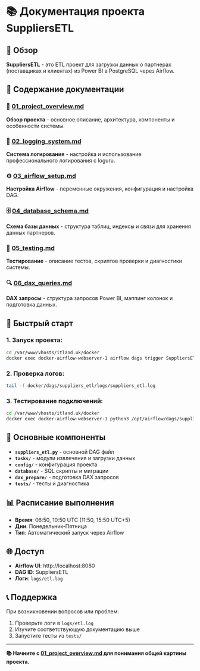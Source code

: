 # 📚 Документация проекта SuppliersETL

## 🎯 Обзор

**SuppliersETL** - это ETL проект для загрузки данных о партнерах (поставщиках и клиентах) из Power BI в PostgreSQL через Airflow.

## 📖 Содержание документации

### 🚀 [01_project_overview.md](01_project_overview.md)
**Обзор проекта** - основное описание, архитектура, компоненты и особенности системы.

### 📝 [02_logging_system.md](02_logging_system.md)  
**Система логирования** - настройка и использование профессионального логирования с loguru.

### ⚙️ [03_airflow_setup.md](03_airflow_setup.md)
**Настройка Airflow** - переменные окружения, конфигурация и настройка DAG.

### 🗄️ [04_database_schema.md](04_database_schema.md)
**Схема базы данных** - структура таблиц, индексы и связи для хранения данных партнеров.

### 🧪 [05_testing.md](05_testing.md)
**Тестирование** - описание тестов, скриптов проверки и диагностики системы.

### 🔍 [06_dax_queries.md](06_dax_queries.md)
**DAX запросы** - структура запросов Power BI, маппинг колонок и подготовка данных.

## 🚀 Быстрый старт

### 1. Запуск проекта:
```bash
cd /var/www/vhosts/itland.uk/docker
docker exec docker-airflow-webserver-1 airflow dags trigger SuppliersETL
```

### 2. Проверка логов:
```bash
tail -f docker/dags/suppliers_etl/logs/suppliers_etl.log
```

### 3. Тестирование подключений:
```bash
cd /var/www/vhosts/itland.uk/docker
docker exec docker-airflow-webserver-1 python3 /opt/airflow/dags/suppliers_etl/tests/test_dax_diagnostic.py
```

## 🔧 Основные компоненты

- **`suppliers_etl.py`** - основной DAG файл
- **`tasks/`** - модули извлечения и загрузки данных
- **`config/`** - конфигурация проекта
- **`database/`** - SQL скрипты и миграции
- **`dax_prepare/`** - подготовка DAX запросов
- **`tests/`** - тесты и диагностика

## 📊 Расписание выполнения

- **Время**: 06:50, 10:50 UTC (11:50, 15:50 UTC+5)
- **Дни**: Понедельник-Пятница
- **Тип**: Автоматический запуск через Airflow

## 🌐 Доступ

- **Airflow UI**: http://localhost:8080
- **DAG ID**: SuppliersETL
- **Логи**: `logs/etl.log`

## 📞 Поддержка

При возникновении вопросов или проблем:
1. Проверьте логи в `logs/etl.log`
2. Изучите соответствующую документацию выше
3. Запустите тесты из `tests/`

---

**📚 Начните с [01_project_overview.md](01_project_overview.md) для понимания общей картины проекта.**
